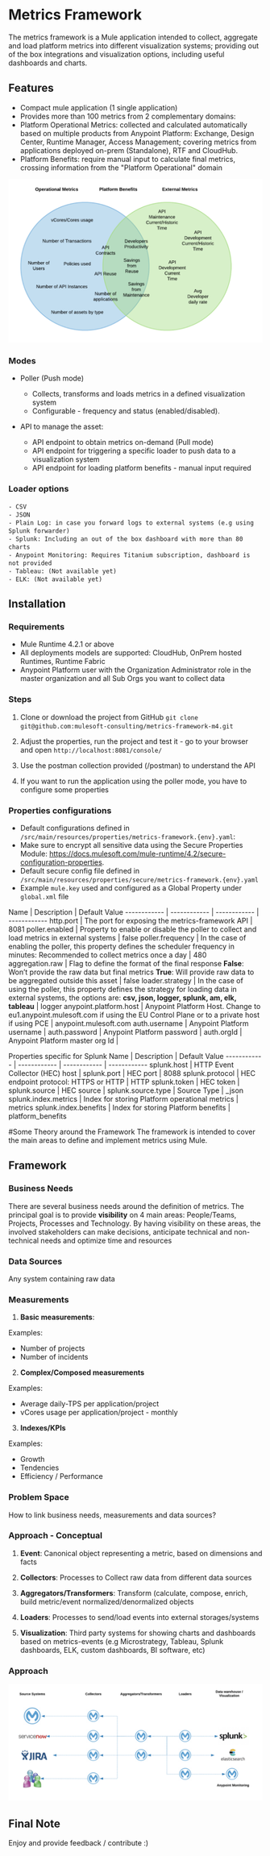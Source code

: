 # Metrics Framework
The metrics framework is a Mule application intended to collect, aggregate and load platform metrics into different visualization systems; providing out of the box integrations and visualization options, including useful dashboards and charts.

## Features
- Compact mule application (1 single application)
- Provides more than 100 metrics from 2 complementary domains:
- Platform Operational Metrics: collected and calculated automatically based on multiple products from Anypoint Platform: Exchange, Design Center, Runtime Manager, Access Management; covering metrics from applications deployed on-prem (Standalone), RTF and CloudHub.
- Platform Benefits: require manual input to calculate final metrics, crossing information from the "Platform Operational" domain

![Domains](/img/domains.png)

### Modes
- Poller (Push mode)
	- Collects, transforms and loads metrics in a defined visualization system
	- Configurable - frequency and status (enabled/disabled).

- API to manage the asset:
	- API endpoint to obtain metrics on-demand (Pull mode)
	- API endpoint for triggering a specific loader to push data to a visualization system
	- API endpoint for loading platform benefits - manual input required
	
### Loader options
    - CSV
    - JSON
    - Plain Log: in case you forward logs to external systems (e.g using Splunk forwarder)
    - Splunk: Including an out of the box dashboard with more than 80 charts
	- Anypoint Monitoring: Requires Titanium subscription, dashboard is not provided 
	- Tableau: (Not available yet) 
	- ELK: (Not available yet) 


## Installation

### Requirements
- Mule Runtime 4.2.1 or above 
- All deployments models are supported: CloudHub, OnPrem hosted Runtimes, Runtime Fabric 
- Anypoint Platform user with the Organization Administrator role in the master organization and all Sub Orgs you want to collect data 

### Steps

1. Clone or download the project from GitHub `git clone git@github.com:mulesoft-consulting/metrics-framework-m4.git`

2. Adjust the properties, run the project and test it - go to your browser and open `http://localhost:8081/console/`

3. Use the postman collection provided (/postman) to understand the API

4. If you want to run the application using the poller mode, you have to configure some properties

### Properties configurations 

- Default configurations defined in `/src/main/resources/properties/metrics-framework.{env}.yaml`:
- Make sure to encrypt all sensitive data using the Secure Properties Module: https://docs.mulesoft.com/mule-runtime/4.2/secure-configuration-properties.
- Default secure config file defined in `/src/main/resources/properties/secure/metrics-framework.{env}.yaml`
- Example `mule.key` used and configured as a Global Property under `global.xml` file


Name | Description | Default Value
------------ | ------------ | ------------ | ------------
http.port | The port for exposing the metrics-framework API | 8081
poller.enabled | Property to enable or disable the poller to collect and load metrics in external systems | false
poller.frequency | In the case of enabling the poller, this property defines the scheduler frequency in minutes: Recommended to collect metrics once a day | 480
aggregation.raw | Flag to define the format of the final response **False**: Won’t provide the raw data but final metrics **True**: Will provide raw data to be aggregated outside this asset | false
loader.strategy | In the case of using the poller, this property defines the strategy for loading data in external systems, the options are: **csv, json, logger, splunk, am, elk, tableau** | logger
anypoint.platform.host | Anypoint Platform Host. Change to eu1.anypoint.mulesoft.com if using the EU Control Plane or to a private host if using PCE | anypoint.mulesoft.com
auth.username | Anypoint Platform username | 
auth.password | Anypoint Platform password | 
auth.orgId | Anypoint Platform master org Id | 

Properties specific for Splunk
Name | Description | Default Value
------------ | ------------ | ------------ | ------------
splunk.host | HTTP Event Collector (HEC) host | 
splunk.port | HEC port | 8088
splunk.protocol | HEC endpoint protocol: HTTPS or HTTP | HTTP
splunk.token | HEC token  | 
splunk.source | HEC source | 
splunk.source.type | Source Type | _json
splunk.index.metrics | Index for storing Platform operational metrics | metrics
splunk.index.benefits | Index for storing Platform benefits | platform_benefits


#Some Theory around the Framework
The framework is intended to cover the main areas to define and implement metrics using Mule.

## Framework
### Business Needs

There are several business needs around the definition of metrics. The principal goal is to provide **visibility** on 4 main areas: People/Teams, Projects, Processes and Technology. By having visibility on these areas, the involved stakeholders can make decisions, anticipate technical and non-technical needs and optimize time and resources

### Data Sources

Any system containing raw data

### Measurements 

1. **Basic measurements**: 

Examples:
- Number of projects
- Number of incidents

2. **Complex/Composed measurements**

Examples:
- Average daily-TPS per application/project
- vCores usage per application/project - monthly

3. **Indexes/KPIs**

Examples:
- Growth
- Tendencies
- Efficiency / Performance

### Problem Space

How to link business needs, measurements and data sources?

### Approach - Conceptual

1. **Event**: Canonical object representing a metric, based on dimensions and facts

2. **Collectors**: Processes to Collect raw data from different data sources

3. **Aggregators/Transformers**: Transform (calculate, compose, enrich, build metric/event normalized/denormalized objects

4. **Loaders**: Processes to send/load events into external storages/systems 

5. **Visualization**: Third party systems for showing charts and dashboards based on metrics-events (e.g Microstrategy, Tableau, Splunk dashboards, ELK, custom dashboards, BI software, etc)

### Approach

![Scenario 1](/img/approach.png)

## Final Note
Enjoy and provide feedback / contribute :)
